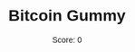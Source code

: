 <!DOCTYPE html>
<html>
<head>
  <meta charset="UTF-8">
  <title>Bitcoin Gummy</title>
  <style>
    body { text-align:center; font-family:sans-serif; }
    .coin {
      width:50px;
      height:50px;
      display:inline-block;
      margin:5px;
      cursor:pointer;
      border-radius:50%;
    }
    #game { margin-top:20px; }
  </style>
</head>
<body>
  <h1>Bitcoin Gummy</h1>
  <p>Score: <span id="score">0</span></p>
  <div id="game"></div>

  <script>
    let score = 0;
    const scoreEl = document.getElementById('score');
    const game = document.getElementById('game');

    const colors = ['red', 'yellow', 'blue'];

    function startLevel(level = 0) {
      game.innerHTML = '';
      const color = colors[level % colors.length];
      const coinsCount = 5 + level * 2; // монеты увеличиваются с каждым уровнем
      for (let i = 0; i < coinsCount; i++) {
        const coin = document.createElement('div');
        coin.className = 'coin';
        coin.style.backgroundColor = color;
        coin.onclick = () => {
          score++;
          scoreEl.textContent = score;
          coin.remove();
          if (game.children.length === 0) {
            startLevel(level + 1);
          }
        };
        game.appendChild(coin);
      }
    }

    startLevel(); // запуск игры
  </script>
</body>
</html>
